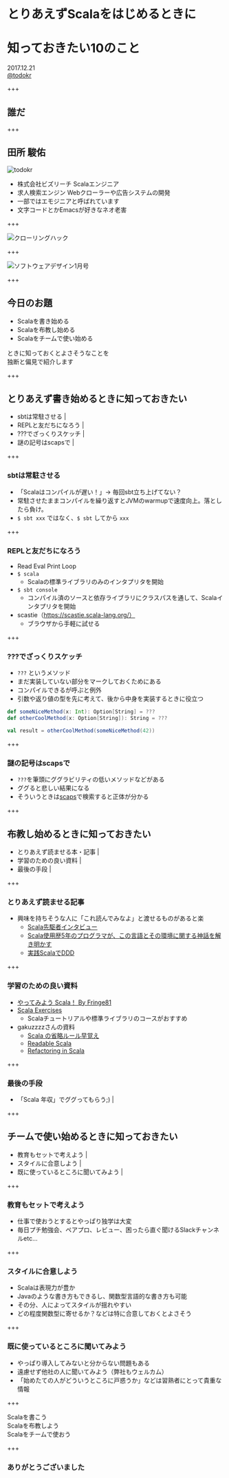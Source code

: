 # とりあえずScalaをはじめるときに
# 知っておきたい10のこと


2017.12.21  
[@todokr](https://twitter.com/todokr)


+++


## 誰だ


+++


## 田所 駿佑

![todokr](./t.jpg)

- 株式会社ビズリーチ Scalaエンジニア
- 求人検索エンジン Webクローラーや広告システムの開発
- 一部ではエモジニアと呼ばれています
- 文字コードとかEmacsが好きなネオ老害

+++

![クローリングハック](./crawling-hack.jpg)

+++

![ソフトウェアデザイン1月号](./sd.jpg)

+++

## 今日のお題

- Scalaを書き始める
- Scalaを布教し始める
- Scalaをチームで使い始める

ときに知っておくとよさそうなことを  
独断と偏見で紹介します

+++

## とりあえず書き始めるときに知っておきたい

- sbtは常駐させる |
- REPLと友だちになろう |
- ???でざっくりスケッチ |
- 謎の記号はscapsで |

+++

### sbtは常駐させる
- 「Scalaはコンパイルが遅い！」→ 毎回sbt立ち上げてない？
- 常駐させたままコンパイルを繰り返すとJVMのwarmupで速度向上。落としたら負け。
- `$ sbt xxx` ではなく、`$ sbt` してから `xxx`

+++

### REPLと友だちになろう

- Read Eval Print Loop
- `$ scala`
  - Scalaの標準ライブラリのみのインタプリタを開始
- `$ sbt console`
  - コンパイル済のソースと依存ライブラリにクラスパスを通して、Scalaインタプリタを開始
- scastie（https://scastie.scala-lang.org/）
  - ブラウザから手軽に試せる

+++

### ???でざっくりスケッチ

- `???` というメソッド
- まだ実装していない部分をマークしておくためにある
- コンパイルできるが呼ぶと例外
- 引数や返り値の型を先に考えて、後から中身を実装するときに役立つ

```scala
def someNiceMethod(x: Int): Option[String] = ???
def otherCoolMethod(x: Option[String]): String = ???

val result = otherCoolMethod(someNiceMethod(42))
```

+++
 
### 謎の記号はscapsで

- `???`を筆頭にググラビリティの低いメソッドなどがある
- ググると悲しい結果になる
- そういうときは[scaps](http://scala-search.org/)で検索すると正体が分かる

+++

## 布教し始めるときに知っておきたい

- とりあえず読ませる本・記事 |
- 学習のための良い資料 |
- 最後の手段 |

+++

### とりあえず読ませる記事

- 興味を持ちそうな人に「これ読んでみなよ」と渡せるものがあると楽
  - [Scala先駆者インタビュー](https://www.atware.co.jp/search?q=Scala%E5%85%88%E9%A7%86%E8%80%85%E3%82%A4%E3%83%B3%E3%82%BF%E3%83%93%E3%83%A5%E3%83%BC&f_collectionId=546d8fc4e4b06f0363347eaa)
  - [Scala使用歴5年のプログラマが、この言語とその環境に関する神話を解き明かす](http://postd.cc/5-years-of-scala-and-counting-debunking-some-myths-about-the-language-and-its-environment/)
  - [実践ScalaでDDD](https://speakerdeck.com/crossroad0201/scala-on-ddd)
 
+++

### 学習のための良い資料

- [やってみよう Scala！ By Fringe81](https://qiita.com/f81@github/items/369d3ad97112b20d9bc5)
- [Scala Exercises](https://www.scala-exercises.org/)
  - Scalaチュートリアルや標準ライブラリのコースがおすすめ
 - gakuzzzzさんの資料
   - [Scala の省略ルール早覚え](https://gist.github.com/gakuzzzz/10104162)
   - [Readable Scala](http://gakuzzzz.github.io/slides/readable_scala)
   - [Refactoring in Scala](http://gakuzzzz.github.io/slides/refactoring_in_scala)

+++

### 最後の手段

- 「Scala 年収」でググってもらう;) |

+++

## チームで使い始めるときに知っておきたい

- 教育もセットで考えよう |
- スタイルに合意しよう |
- 既に使っているところに聞いてみよう |

+++

### 教育もセットで考えよう
- 仕事で使おうとするとやっぱり独学は大変
- 毎日プチ勉強会、ペアプロ、レビュー、困ったら直ぐ聞けるSlackチャンネルetc...
 
+++

### スタイルに合意しよう

- Scalaは表現力が豊か
- Javaのような書き方もできるし、関数型言語的な書き方も可能
- その分、人によってスタイルが揺れやすい
- どの程度関数型に寄せるか？などは特に合意しておくとよさそう

+++

### 既に使っているところに聞いてみよう

- やっぱり導入してみないと分からない問題もある
- 遠慮せず他社の人に聞いてみよう（弊社もウェルカム）
- 「始めたての人がどういうところに戸惑うか」などは習熟者にとって貴重な情報

+++

Scalaを書こう  
Scalaを布教しよう  
Scalaをチームで使おう

+++

### ありがとうございました
